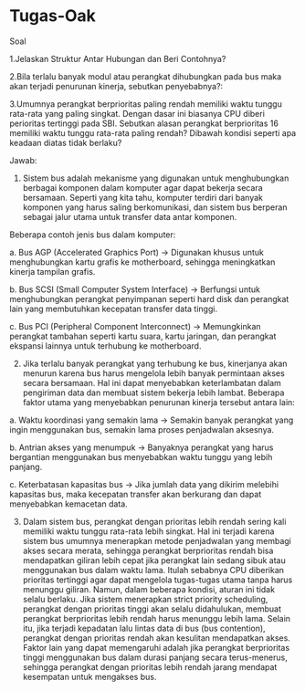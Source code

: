 # Tugas-Oak
Soal

1.Jelaskan Struktur Antar Hubungan dan Beri Contohnya?

2.Bila terlalu banyak modul atau perangkat dihubungkan pada bus maka akan terjadi penurunan kinerja, sebutkan penyebabnya?:

3.Umumnya perangkat berprioritas paling rendah memiliki waktu tunggu rata-rata yang paling singkat. Dengan dasar ini biasanya CPU diberi perioritas tertinggi pada SBI. Sebutkan alasan perangkat berprioritas 16 memiliki waktu tunggu rata-rata paling rendah? Dibawah kondisi seperti apa keadaan diatas tidak berlaku?


Jawab:
1. Sistem bus adalah mekanisme yang digunakan untuk menghubungkan berbagai komponen dalam komputer agar dapat bekerja secara bersamaan. Seperti yang kita tahu, komputer terdiri dari banyak komponen yang harus saling berkomunikasi, dan sistem bus berperan sebagai jalur utama untuk transfer data antar komponen.

Beberapa contoh jenis bus dalam komputer:

a. Bus AGP (Accelerated Graphics Port) → Digunakan khusus untuk menghubungkan kartu grafis ke motherboard, sehingga meningkatkan kinerja tampilan grafis.

b. Bus SCSI (Small Computer System Interface) → Berfungsi untuk menghubungkan perangkat penyimpanan seperti hard disk dan perangkat lain yang membutuhkan kecepatan transfer data tinggi.

c. Bus PCI (Peripheral Component Interconnect) → Memungkinkan perangkat tambahan seperti kartu suara, kartu jaringan, dan perangkat ekspansi lainnya untuk terhubung ke motherboard.

2. Jika terlalu banyak perangkat yang terhubung ke bus, kinerjanya akan menurun karena bus harus mengelola lebih banyak permintaan akses secara bersamaan. Hal ini dapat menyebabkan keterlambatan dalam pengiriman data dan membuat sistem bekerja lebih lambat. Beberapa faktor utama yang menyebabkan penurunan kinerja tersebut antara lain:

a. Waktu koordinasi yang semakin lama → Semakin banyak perangkat yang ingin menggunakan bus, semakin lama proses penjadwalan aksesnya.

b. Antrian akses yang menumpuk → Banyaknya perangkat yang harus bergantian menggunakan bus menyebabkan waktu tunggu yang lebih panjang.

c. Keterbatasan kapasitas bus → Jika jumlah data yang dikirim melebihi kapasitas bus, maka kecepatan transfer akan berkurang dan dapat menyebabkan kemacetan data.

3. Dalam sistem bus, perangkat dengan prioritas lebih rendah sering kali memiliki waktu tunggu rata-rata lebih singkat. Hal ini terjadi karena sistem bus umumnya menerapkan metode penjadwalan yang membagi akses secara merata, sehingga perangkat berprioritas rendah bisa mendapatkan giliran lebih cepat jika perangkat lain sedang sibuk atau menggunakan bus dalam waktu lama. Itulah sebabnya CPU diberikan prioritas tertinggi agar dapat mengelola tugas-tugas utama tanpa harus menunggu giliran.
Namun, dalam beberapa kondisi, aturan ini tidak selalu berlaku. Jika sistem menerapkan strict priority scheduling, perangkat dengan prioritas tinggi akan selalu didahulukan, membuat perangkat berprioritas lebih rendah harus menunggu lebih lama. Selain itu, jika terjadi kepadatan lalu lintas data di bus (bus contention), perangkat dengan prioritas rendah akan kesulitan mendapatkan akses. Faktor lain yang dapat memengaruhi adalah jika perangkat berprioritas tinggi menggunakan bus dalam durasi panjang secara terus-menerus, sehingga perangkat dengan prioritas lebih rendah jarang mendapat kesempatan untuk mengakses bus.




